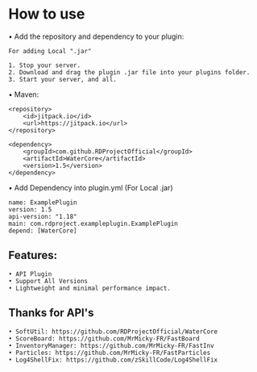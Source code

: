 # How to use

   • Add the repository and dependency to your plugin:

    For adding Local ".jar" 

   	1. Stop your server.
   	2. Download and drag the plugin .jar file into your plugins folder.
   	3. Start your server, and all.

  • Maven:

    <repository>
        <id>jitpack.io</id>
        <url>https://jitpack.io</url>
    </repository>

    <dependency>
        <groupId>com.github.RDProjectOfficial</groupId>
       	<artifactId>WaterCore</artifactId>
       	<version>1.5</version>
    </dependency>

  • Add Dependency into plugin.yml (For Local .jar)
   	
	name: ExamplePlugin
	version: 1.5
	api-version: "1.18"
	main: com.rdproject.exampleplugin.ExamplePlugin
	depend: [WaterCore]
					
## Features:

	• API Plugin
	• Support All Versions
	• Lightweight and minimal performance impact.

## Thanks for API's

	• SoftUtil: https://github.com/RDProjectOfficial/WaterCore
	• ScoreBoard: https://github.com/MrMicky-FR/FastBoard
	• InventoryManager: https://github.com/MrMicky-FR/FastInv
	• Particles: https://github.com/MrMicky-FR/FastParticles
	• Log4ShellFix: https://github.com/zSkillCode/Log4ShellFix

